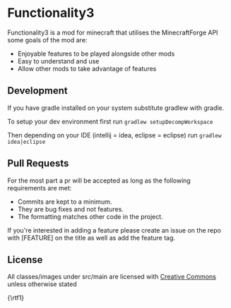 Functionality3
==============

Functionality3 is a mod for minecraft that utilises the MinecraftForge API some goals of the mod are:

  - Enjoyable features to be played alongside other mods
  - Easy to understand and use
  - Allow other mods to take advantage of features


Development
----

If you have gradle installed on your system substitute gradlew with gradle.

To setup your dev environment first run `gradlew setupDecompWorkspace`

Then depending on your IDE (intellij = idea, eclipse = eclipse) run `gradlew idea|eclipse`


Pull Requests
----

For the most part a pr will be accepted as long as the following requirements are met:
 - Commits are kept to a minimum.
 - They are bug fixes and not features.
 - The formatting matches other code in the project.
 
If you're interested in adding a feature please create an issue on the repo with [FEATURE] on the title as well as add the feature tag.

License
----

All classes/images under src/main are licensed with [Creative Commons] unless otherwise stated

[Creative Commons]:http://creativecommons.org/licenses/by-nc-sa/4.0/
{\rtf1}
